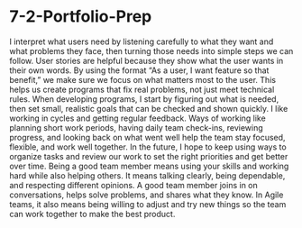 # 7-2-Portfolio-Prep
I interpret what users need by listening carefully to what they want and what problems they face, then turning those needs into simple steps we can follow. User stories are helpful because they show what the user wants in their own words. By using the format “As a user, I want feature so that benefit,” we make sure we focus on what matters most to the user. This helps us create programs that fix real problems, not just meet technical rules.
When developing programs, I start by figuring out what is needed, then set small, realistic goals that can be checked and shown quickly. I like working in cycles and getting regular feedback. Ways of working like planning short work periods, having daily team check-ins, reviewing progress, and looking back on what went well help the team stay focused, flexible, and work well together. In the future, I hope to keep using ways to organize tasks and review our work to set the right priorities and get better over time.
Being a good team member means using your skills and working hard while also helping others. It means talking clearly, being dependable, and respecting different opinions. A good team member joins in on conversations, helps solve problems, and shares what they know. In Agile teams, it also means being willing to adjust and try new things so the team can work together to make the best product.
